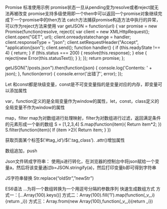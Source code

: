 Promise
标准使用示例
promise状态一旦从pending变为resolve或者reject就无法再被改变
promise支持多级使用即一个then中可以返回一个promise对象继续完成下一个promise中的then方法
catch方法捕获promise构造方法中执行的异常，可以作为reject方法来使用
var getJSON = function(url) {
  var promise = new Promise(function(resolve, reject){
    var client = new XMLHttpRequest();
    client.open("GET", url);
    client.onreadystatechange = handler;
    client.responseType = "json";
    client.setRequestHeader("Accept", "application/json");
    client.send();
    function handler() {
      if (this.readyState !== 4) {
        return;
      }
      if (this.status === 200) {
        resolve(this.response);
      } else {
        reject(new Error(this.statusText));
      }
    };
  });
  return promise;
};

getJSON("/posts.json").then(function(json) {
  console.log('Contents: ' + json);
}, function(error) {
  console.error('出错了', error);
});


Let 和const都是块级变量，const是不可变变量指的是变量对应的内存，即变量可以添加属性

var，function定义的是全局变量作为window的属性，let，const，class定义的全局变量不作为window的属性

map，filter
map为对数组进行处理映射，filter为对数组进行过滤，返回满足条件的元素形成一个新的数组
S = [1,2,3,4]
S.map(function(item){
    Return item*2;
})
S.filter(function(item){
    If (item >2){
        Return item;
    }
})

获取页面某个标签$(‘#tag_id’)/$(‘.tag_class’).     .attr()增加属性

数组追加，push

Json文件转成字符串：
使用js进行转化，在浏览器的控制台中将json赋给一个变量a，然后将该变量通过b=JSON.stringify(a)，然后打印变量b即可得到字符串

JS字符串替换
Str.replace(“oldStr”,”newStr”)


ES6语法
…为将一个数组转换为一个用逗号分隔的参数序列
快速生成数组方式
方式一：[…Array(100).keys()]
方式二：Array(100).fill(‘1’).map(function(_v,_i){return _i})
方式三：Array.from(new Array(100),function(_v,_i){return _i})